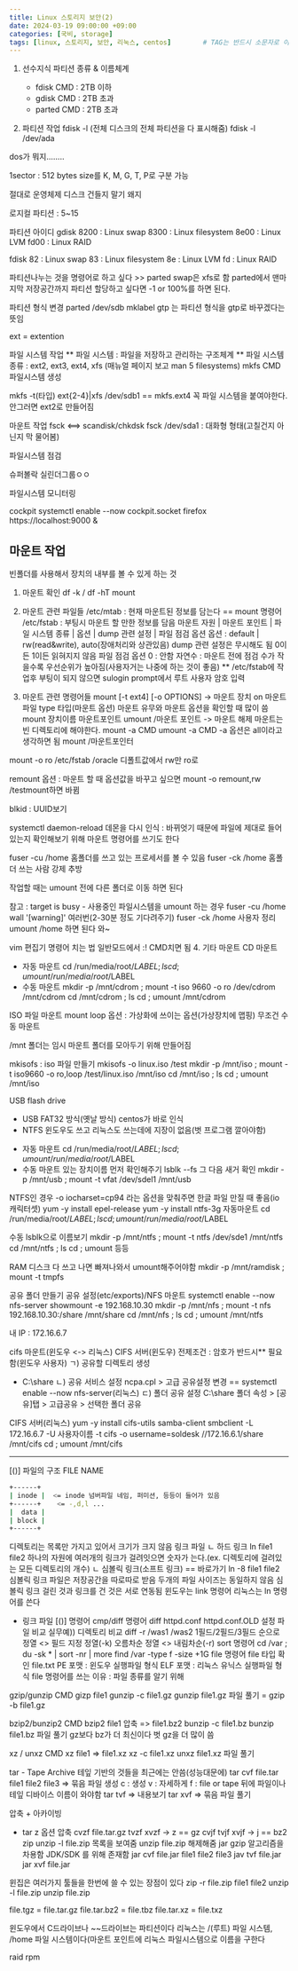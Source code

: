 ```yaml
---
title: Linux 스토리지 보안(2)
date: 2024-03-19 09:00:00 +09:00
categories: [국비, storage]
tags: [linux, 스토리지, 보안, 리눅스, centos]		# TAG는 반드시 소문자로 이루어져야함!
---
```


1. 선수지식
파티션 종류 & 이름체계
    - fdisk CMD : 2TB 이하
    - gdisk CMD : 2TB 초과
    - parted CMD : 2TB 초과

2. 파티션 작업
fdisk -l (전체 디스크의 전체 파티션을 다 표시해줌)
fdisk -l /dev/ada

dos가 뭐지........

1sector : 512 bytes
size를 K, M, G, T, P로 구분 가능

절대로 운영체제 디스크 건들지 말기 왜지

로지컬 파티션 : 5~15

파티션 아이디 
gdisk
8200 : Linux swap
8300 : Linux filesystem
8e00 : Linux LVM
fd00 : Linux RAID

fdisk
82 : Linux swap
83 : Linux filesystem
8e : Linux LVM
fd : Linux RAID

파티션나누는 것을 명령어로 하고 싶다 >> parted
swap은 xfs로 함
parted에서 맨마지막 저장공간까지 파티션 할당하고 싶다면 -1 or 100%를 하면 된다.

파티션 형식 변경
parted /dev/sdb mklabel gtp 는 파티션 형식을 gtp로 바꾸겠다는 뜻임

ext = extention

파일 시스템 작업
** 파일 시스템 : 파일을 저장하고 관리하는 구조체계
** 파일 시스템 종류 : ext2, ext3, ext4, xfs (매뉴얼 페이지 보고 man 5 filesystems)
mkfs CMD 파일시스템 생성

mkfs -t(타입) ext{2-4}|xfs /dev/sdb1 == mkfs.ext4
꼭 파일 시스템을 붙여야한다. 안그러면 ext2로 만들어짐

마운트 작업
fsck <==> scandisk/chkdsk
fsck /dev/sda1 : 대화형 형태(고칠건지 아닌지 막 물어봄)

파일시스템 점검

슈퍼볼락 실린더그룹ㅇㅇ

파일시스템 모니터링

cockpit
systemctl enable --now cockpit.socket
firefox https://localhost:9000 &


## 마운트 작업
빈폴더를 사용해서 장치의 내부를 볼 수 있게 하는 것

1. 마운트 확인
df -k / df -hT
mount

2. 마운트 관련 파일들
/etc/mtab : 현재 마운트된 정보를 담는다 == mount 명령어
/etc/fstab : 부팅시 마운트 할 만한 정보를 담음
마운트 자원 | 마운트 포인트 | 파일 시스템 종류 | 옵션 | dump 관련 설정 | 파일 점검 옵션
옵션 : default | rw(read&write), auto(장애처리와 상관있음)
dump 관련 설정은 무시해도 됨 0이든 1이든 읽혀지지 않음
파일 점검 옵션 
0 : 안함
자연수 : 마운트 전에 점검
수가 작을수록 우선순위가 높아짐(사용자거는 나중에 하는 것이 좋음)
** /etc/fstab에 작업후 부팅이 되지 않으면 sulogin prompt에서 루트 사용자 암호 입력

3. 마운트 관련 명령어들
mount [-t ext4] [-o OPTIONS]
-> 마운트 장치 on 마운트 파일 type 타입(마운트 옵션)
마운트 유무와 마운트 옵션을 확인할 때 많이 씀
mount 장치이름 마운트포인트
umount /마운트 포인트
-> 마운트 해제
마운트는 빈 디렉토리에 해야한다.
mount -a CMD
umount -a CMD
-a 옵션은 all이라고 생각하면 됨
mount /마운트포인터

mount -o ro /etc/fstab /oracle
디폴트값에서 rw만 ro로

remount 옵션 : 마운트 할 때 옵션값을 바꾸고 싶으면 
mount -o remount,rw /testmount하면 바뀜

blkid : UUID보기

systemctl daemon-reload 데몬을 다시 인식 : 바뀌엇기 때문에
파일에 제대로 들어있는지 확인해보기 위해 마운트 명령어를 쓰기도 한다

fuser -cu /home 홈폴더를 쓰고 있는 프로세서를 볼 수 있음
fuser -ck /home 홈폴더 쓰는 사람 강제 추방

작업할 때는 umount 전에 다른 폴더로 이동 하면 된다

참고 :  target is busy - 사용중인 파일시스템을 umount 하는 경우
fuser -cu /home
wall '[warning]' 여러번(2-30분 정도 기다려주기)
fuser -ck /home 사용자 정리
umount /home 하면 된다 와~

vim 편집기 명령어 치는 법
일반모드에서 :! CMD치면 됨
4. 기타 마운트
CD 마운트
- 자동 마운트
cd /run/media/root/$LABEL ; ls
cd ; umount /run/media/root/$LABEL
- 수동 마운트
mkdir -p /mnt/cdrom ; mount -t iso 9660 -o ro /dev/cdrom /mnt/cdrom
cd /mnt/cdrom ; ls
cd ; umount /mnt/cdrom

ISO 파일 마운트
mount loop 옵션 : 가상화에 쓰이는 옵션(가상장치에 맵핑)
무조건 수동 마운트

/mnt 폴더는 임시 마운트 폴더를 모아두기 위해 만들어짐

mkisofs : iso 파일 만들기 
mkisofs -o linux.iso /test
mkdir -p /mnt/iso ; mount -t iso9660 -o ro,loop /test/linux.iso /mnt/iso
cd /mnt/iso ; ls
cd ; umount /mnt/iso

USB flash drive
- USB FAT32 방식(옛날 방식) centos가 바로 인식
- NTFS 윈도우도 쓰고 리눅스도 쓰는데에 지장이 없음(벗 프로그램 깔아야함)
* 자동 마운트
cd /run/media/root/$LABEL ; ls
cd ; umount /run/media/root/$LABEL 
* 수동 마운트
있는 장치이름 먼저 확인해주기 lsblk --fs 그 다음 새거 확인
mkdir -p /mnt/usb ; mount -t vfat /dev/sdel1 /mnt/usb

NTFS인 경우
-o iocharset=cp94 라는 옵션을 맞춰주면 한글 파일 만질 때 좋음(io 캐릭터셋)
yum -y install epel-release
yum -y install ntfs-3g
자동마운트
cd /run/media/root/$LABEL ; ls
cd ; umount /run/media/root/$LABEL

수동
lsblk으로 이름보기
mkdir -p /mnt/ntfs ; mount -t ntfs /dev/sde1 /mnt/ntfs
cd /mnt/ntfs ; ls
cd ; umount 등등

RAM 디스크
다 쓰고 나면 빠져나와서 umount해주어야함
mkdir -p /mnt/ramdisk ; mount -t tmpfs

공유 폴더 만들기
공유 설정(etc/exports)/NFS 마운트
systemctl enable --now nfs-server
showmount -e 192.168.10.30
mkdir -p /mnt/nfs ; mount -t nfs 192.168.10.30:/share /mnt/share
cd /mnt/nfs ; ls
cd ; umount /mnt/ntfs

내 IP : 172.16.6.7

cifs 마운트(윈도우 <-> 리눅스)
CIFS 서버(윈도우)
전제조건 : 암호가 반드시** 필요함(윈도우 사용자)
ㄱ) 공유할 디렉토리 생성
* C:\share
ㄴ) 공유 서비스 설정
ncpa.cpl > 고급 공유설정 변경 == systemctl enable --now nfs-server(리눅스)
ㄷ) 폴더 공유 설정
C:\share 폴더 속성 > [공유]탭 > 고급공유 > 선택한 폴더 공유

CIFS 서버(리눅스)
yum -y install cifs-utils samba-client
smbclient -L 172.16.6.7 -U 사용자이름 -t cifs -o username=soldesk //172.16.6.1/share /mnt/cifs
cd ; umount /mnt/cifs

----------------------------------------------------------------------------------------------------
[()] 파일의 구조
FILE NAME

```bash
+------+
| inode |  <= inode 넘버파일 네임, 퍼미션, 등등이 들어가 있음
+------+	<= -,d,l ...
|  data | 
| block |
+------+
```

 디렉토리는 목록만 가지고 있어서 크기가 크지 않음
링크 파일 
ㄴ 하드 링크
ln file1 file2
하나의 자원에 여러개의 링크가 걸려잇으면 숫자가 는다.(ex. 디렉토리에 걸려있는 모든 디렉토리의 개수)
ㄴ 심볼릭 링크(소프트 링크) == 바로가기
ln -8 file1 file2
심볼릭 링크 파일은 저장공간을 따로따로 받음
두개의 파일 사이즈는 동일하지 않음
심볼릭 링크 걸린 것과 링크를 건 것은 서로 연동됨
윈도우는 link 명령어 리눅스는 ln 명령어를 쓴다 

* 링크 파일
[()] 명령어
cmp/diff 명령어
diff httpd.conf httpd.conf.OLD 설정 파일 비교
실무예)) 디렉토리 비교
diff -r /was1 /was2
1필드/2필드/3필드 순으로 정열 <> 필드 지정 정열(-k)
오름차순 정열 <> 내림차순(-r)
sort 명령어
cd /var ; du -sk * | sort -nr | more
find /var -type f -size +1G
file 명령어
file 타입 확인 file.txt
PE 포맷 : 윈도우 실행파일 형식
ELF 포맷 : 리눅스 유닉스 실행파일 형식
file 명령어를 쓰는 이유 : 파일 종류를 알기 위해

gzip/gunzip CMD
gizp file1
gunzip -c file1.gz
gunzip file1.gz 파일 풀기 = gzip -b file1.gz

bzip2/bunzip2 CMD
bzip2 file1 압축 => file1.bz2
bunzip -c file1.bz
bunzip file1.bz 파일 풀기
gz보다 bz가 더 최신이다 벗 gz을 더 많이 씀

xz / unxz CMD
xz file1 => file1.xz
xz -c file1.xz 
unxz file1.xz 파일 풀기

tar - Tape Archive 테잎 기반의 것들을 최근에는 안씀(성능대문에)
tar cvf file.tar file1 file2 file3 => 묶음 파일 생성
c : 생성 v : 자세하게 f : file or tape 뒤에 파일이나 테잎 디바이스 이름이 와야함
tar tvf => 내용보기
tar xvf => 묶음 파일 풀기

압축 + 아카이빙
* tar
z 옵션 압축
cvzf file.tar.gz 
tvzf
xvzf
-> z == gz
cvjf
tvjf
xvjf 
-> j == bz2
zip
unzip -l file.zip 목록을 보여줌
unzip file.zip 해제해줌
jar
gzip 알고리즘을 차용함
JDK/SDK 를 위해 존재함
jar cvf file.jar file1 file2 file3
jav tvf file.jar
jar xvf file.jar

윈집은 여러가지 툴들을 한번에 쓸 수 있는 장점이 있다
zip -r file.zip file1 file2
unzip -l file.zip
unzip file.zip

file.tgz = file.tar.gz
file.tar.bz2 = file.tbz
file.tar.xz = file.txz

윈도우에서 C드라이브나 ~~드라이브는 파티션이다
리눅스는 /(루트) 파일 시스템, /home 파일 시스템이다(마운트 포인트에 리눅스 파일시스템으로 이름을 구한다

raid rpm 